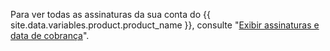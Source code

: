 Para ver todas as assinaturas da sua conta do {{ site.data.variables.product.product_name }}, consulte "[Exibir assinaturas e data de cobrança](/articles/viewing-your-subscriptions-and-billing-date)".
